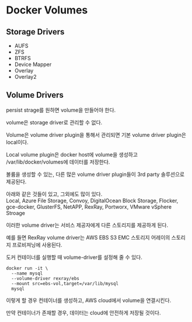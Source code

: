 # Docker Volumes
## Storage Drivers
* AUFS
* ZFS
* BTRFS
* Device Mapper
* Overlay
* Overlay2

## Volume Drivers
persist strage를 원하면 volume을 만들어야 한다.

volume은 storage driver로 관리할 수 없다.

Volume은 volume driver plugin을 통해서 관리되면 기본 volume driver plugin은 local이다. 

Local volume plugin은 docker host에 volume을 생성하고 /var/lib/docker/volumes에 데이터를 저장한다.

볼륨을 생성할 수 있는, 다른 많은 volume driver plugin들이 3rd party 솔루션으로 제공된다.

아래와 같은 것들이 있고, 그외에도 많이 있다.  
Local, Azure File Storage, Convoy, DigitalOcean Block Storage, Flocker, gce-docker, GlusterFS, NetAPP, RexRay, Portworx, VMware vSphere Stroage

이러한 volume driver는 서비스 제공자에게 다른 스토리지를 제공하게 된다.

예를 들면 RexRay volume driver는 AWS EBS S3 EMC 스토리지 어레이의 스토리지 프로비져닝에 사용된다.

도커 컨테이너를 실행할 때 volume-driver를 설정해 줄 수 있다.
```
docker run -it \
  --name mysql
  --volume-driver rexray/ebs
  --mount src=ebs-vol,target=/var/lib/mysql
  mysql
```

이렇게 할 경우 컨테이너를 생성하고, AWS cloud에서 volume을 연결시킨다.

만약 컨테이너가 존재할 경우, 데이터는 cloud에 안전하게 저장될 것이다.
